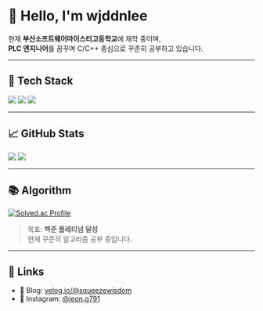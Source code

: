 # 👋 Hello, I'm wjddnlee

현재 **부산소프트웨어마이스터고등학교**에 재학 중이며,  
**PLC 엔지니어**를 꿈꾸며 C/C++ 중심으로 꾸준히 공부하고 있습니다.

---

## 🧩 Tech Stack

<p>
  <img src="https://img.shields.io/badge/C-A8B9CC?style=flat&logo=c&logoColor=white"/>
  <img src="https://img.shields.io/badge/C++-00599C?style=flat&logo=cplusplus&logoColor=white"/>
  <img src="https://img.shields.io/badge/Arduino-00979D?style=flat&logo=arduino&logoColor=white"/>
</p>

---

## 📈 GitHub Stats

<p>
  <img src="https://github-readme-stats.vercel.app/api?username=wjddn0719&show_icons=true&theme=default" />
  <img src="https://github-readme-stats.vercel.app/api/top-langs/?username=wjddn0719&layout=compact" />
</p>

---

## 📚 Algorithm

[![Solved.ac Profile](http://mazassumnida.wtf/api/v2/generate_badge?boj=wjddnlee)](https://solved.ac/wjddnlee)

> 목표: **백준 플레티넘 달성**  
> 현재 꾸준히 알고리즘 공부 중입니다.

---

## 🔗 Links

- 📓 Blog: [velog.io/@squeezewisdom](https://velog.io/@squeezewisdom)
- 📸 Instagram: [@jeon.g791](https://instagram.com/jeon.g791)
